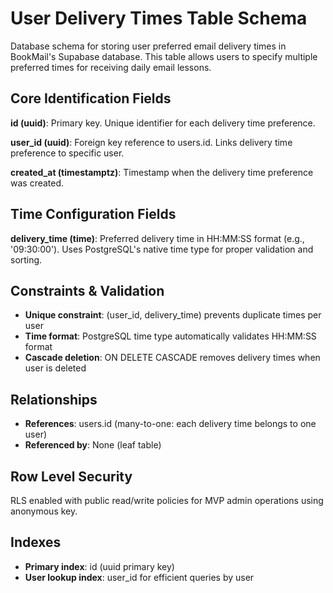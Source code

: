 # User Delivery Times Table Schema

Database schema for storing user preferred email delivery times in BookMail's Supabase database. This table allows users to specify multiple preferred times for receiving daily email lessons.

## Core Identification Fields

**id (uuid)**: Primary key. Unique identifier for each delivery time preference.

**user_id (uuid)**: Foreign key reference to users.id. Links delivery time preference to specific user.

**created_at (timestamptz)**: Timestamp when the delivery time preference was created.

## Time Configuration Fields

**delivery_time (time)**: Preferred delivery time in HH:MM:SS format (e.g., '09:30:00'). Uses PostgreSQL's native time type for proper validation and sorting.

## Constraints & Validation

- **Unique constraint**: (user_id, delivery_time) prevents duplicate times per user
- **Time format**: PostgreSQL time type automatically validates HH:MM:SS format
- **Cascade deletion**: ON DELETE CASCADE removes delivery times when user is deleted

## Relationships

- **References**: users.id (many-to-one: each delivery time belongs to one user)
- **Referenced by**: None (leaf table)

## Row Level Security

RLS enabled with public read/write policies for MVP admin operations using anonymous key.

## Indexes

- **Primary index**: id (uuid primary key)  
- **User lookup index**: user_id for efficient queries by user
